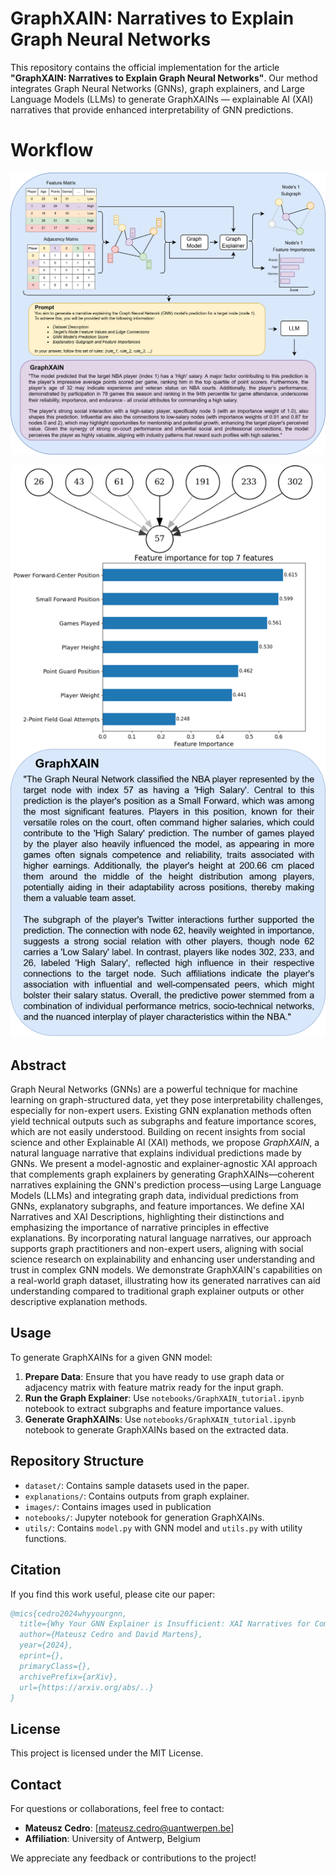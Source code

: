 # GraphXAIN: Narratives to Explain Graph Neural Networks

This repository contains the official implementation for the article **"GraphXAIN: Narratives to Explain Graph Neural Networks"**. Our method integrates Graph Neural Networks (GNNs), graph explainers, and Large Language Models (LLMs) to generate GraphXAINs — explainable AI (XAI) narratives that provide enhanced interpretability of GNN predictions.

# Workflow
![Workflow Diagram](images/XAIN_workflow.png)

![XAIN_57](images/XAIN_57.png)


## Abstract

Graph Neural Networks (GNNs) are a powerful technique for machine learning on graph-structured data, yet they pose interpretability challenges, especially for non-expert users. Existing GNN explanation methods often yield technical outputs such as subgraphs and feature importance scores, which are not easily understood. Building on recent insights from social science and other Explainable AI (XAI) methods, we propose *GraphXAIN*, a natural language narrative that explains individual predictions made by GNNs. We present a model-agnostic and explainer-agnostic XAI approach that complements graph explainers by generating GraphXAINs—coherent narratives explaining the GNN's prediction process—using Large Language Models (LLMs) and integrating graph data, individual predictions from GNNs, explanatory subgraphs, and feature importances. We define XAI Narratives and XAI Descriptions, highlighting their distinctions and emphasizing the importance of narrative principles in effective explanations. By incorporating natural language narratives, our approach supports graph practitioners and non-expert users, aligning with social science research on explainability and enhancing user understanding and trust in complex GNN models. We demonstrate GraphXAIN's capabilities on a real-world graph dataset, illustrating how its generated narratives can aid understanding compared to traditional graph explainer outputs or other descriptive explanation methods.

## Usage

To generate GraphXAINs for a given GNN model:

1. **Prepare Data**: Ensure that you have ready to use graph data or adjacency matrix with feature matrix ready for the input graph.
2. **Run the Graph Explainer**: Use ```notebooks/GraphXAIN_tutorial.ipynb``` notebook to extract subgraphs and feature importance values.
3. **Generate GraphXAINs**:  Use ```notebooks/GraphXAIN_tutorial.ipynb``` notebook to generate GraphXAINs based on the extracted data.


## Repository Structure

- `dataset/`: Contains sample datasets used in the paper.
- `explanations/`: Contains outputs from graph explainer.
- `images/`: Contains images used in publication 
- `notebooks/`: Jupyter notebook for generation GraphXAINs.
- `utils/`: Contains ```model.py``` with GNN model and ```utils.py``` with utility functions.

## Citation

If you find this work useful, please cite our paper:

```bibtex
@mics{cedro2024whyyourgnn,
  title={Why Your GNN Explainer is Insufficient: XAI Narratives for Complementary Graph Neural Network Explanations with Large Language Models},
  author={Mateusz Cedro and David Martens},
  year={2024},
  eprint={},
  primaryClass={},
  archivePrefix={arXiv},
  url={https://arxiv.org/abs/..}
}
```

## License

This project is licensed under the MIT License.

## Contact

For questions or collaborations, feel free to contact:
- **Mateusz Cedro**: [mateusz.cedro@uantwerpen.be]
- **Affiliation**: University of Antwerp, Belgium

We appreciate any feedback or contributions to the project!